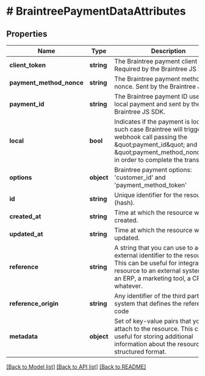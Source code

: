 # # BraintreePaymentDataAttributes

## Properties

Name | Type | Description | Notes
------------ | ------------- | ------------- | -------------
**client_token** | **string** | The Braintree payment client token. Required by the Braintree JS SDK. | [optional]
**payment_method_nonce** | **string** | The Braintree payment method nonce. Sent by the Braintree JS SDK. | [optional]
**payment_id** | **string** | The Braintree payment ID used by local payment and sent by the Braintree JS SDK. | [optional]
**local** | **bool** | Indicates if the payment is local, in such case Braintree will trigger a webhook call passing the \&quot;payment_id\&quot; and \&quot;payment_method_nonce\&quot; in order to complete the transaction. | [optional]
**options** | **object** | Braintree payment options: &#39;customer_id&#39; and &#39;payment_method_token&#39; | [optional]
**id** | **string** | Unique identifier for the resource (hash). | [optional]
**created_at** | **string** | Time at which the resource was created. | [optional]
**updated_at** | **string** | Time at which the resource was last updated. | [optional]
**reference** | **string** | A string that you can use to add any external identifier to the resource. This can be useful for integrating the resource to an external system, like an ERP, a marketing tool, a CRM, or whatever. | [optional]
**reference_origin** | **string** | Any identifier of the third party system that defines the reference code | [optional]
**metadata** | **object** | Set of key-value pairs that you can attach to the resource. This can be useful for storing additional information about the resource in a structured format. | [optional]

[[Back to Model list]](../../README.md#models) [[Back to API list]](../../README.md#endpoints) [[Back to README]](../../README.md)
